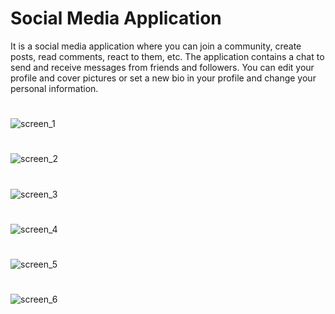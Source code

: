 # Social Media Application


It is a social media application where you can join a community, create posts, read 
comments, react to them, etc.
The application contains a chat to send and receive messages from friends and 
followers.
You can edit your profile and cover pictures or set a new bio in your profile and change 
your personal information.
#

![screen_1](https://user-images.githubusercontent.com/52718382/229700498-295549b0-2f37-44c9-aff8-58db3b6a92ba.png)

#

![screen_2](https://user-images.githubusercontent.com/52718382/229700511-b54de87f-fc44-4c0c-85ba-58d08b144327.png)

#

![screen_3](https://user-images.githubusercontent.com/52718382/229700539-9e19f003-faa3-4a12-876e-29d572f17b4a.png)

#

![screen_4](https://user-images.githubusercontent.com/52718382/229700546-f589b988-2b69-4e2c-81bb-bd58d56a49f6.png)

#

![screen_5](https://user-images.githubusercontent.com/52718382/229700555-d4347114-26cd-4885-aba8-c83779caa2a4.png)

#

![screen_6](https://user-images.githubusercontent.com/52718382/229700565-62f31560-1cff-464f-a55d-209b96369d8e.png)

#
